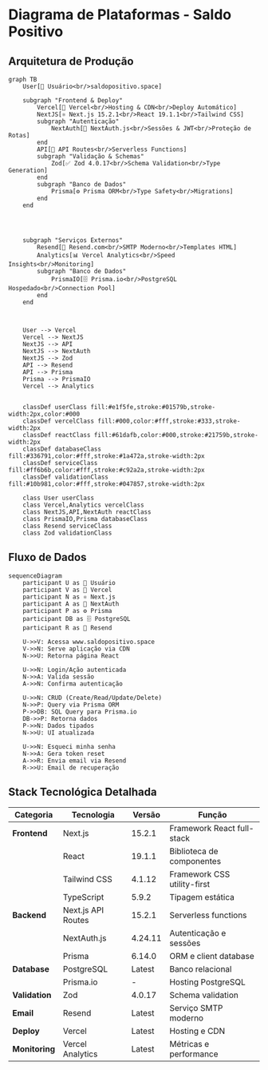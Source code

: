 # Diagrama de Plataformas - Saldo Positivo

## Arquitetura de Produção

```mermaid
graph TB
    User[👤 Usuário<br/>saldopositivo.space]
    
    subgraph "Frontend & Deploy"
        Vercel[🚀 Vercel<br/>Hosting & CDN<br/>Deploy Automático]
        NextJS[⚛️ Next.js 15.2.1<br/>React 19.1.1<br/>Tailwind CSS]
        subgraph "Autenticação"
            NextAuth[🔐 NextAuth.js<br/>Sessões & JWT<br/>Proteção de Rotas]
        end
        API[🔗 API Routes<br/>Serverless Functions]
        subgraph "Validação & Schemas"
            Zod[✅ Zod 4.0.17<br/>Schema Validation<br/>Type Generation]
        end
        subgraph "Banco de Dados"
            Prisma[⚙️ Prisma ORM<br/>Type Safety<br/>Migrations]
        end
    end
    
    

    
    subgraph "Serviços Externos"
        Resend[📧 Resend.com<br/>SMTP Moderno<br/>Templates HTML]
        Analytics[📊 Vercel Analytics<br/>Speed Insights<br/>Monitoring]
        subgraph "Banco de Dados"
            PrismaIO[🗄️ Prisma.io<br/>PostgreSQL Hospedado<br/>Connection Pool]
        end
    end
    
    
    
    User --> Vercel
    Vercel --> NextJS
    NextJS --> API
    NextJS --> NextAuth
    NextJS --> Zod
    API --> Resend
    API --> Prisma
    Prisma --> PrismaIO
    Vercel --> Analytics
    
    
    classDef userClass fill:#e1f5fe,stroke:#01579b,stroke-width:2px,color:#000
    classDef vercelClass fill:#000,color:#fff,stroke:#333,stroke-width:2px
    classDef reactClass fill:#61dafb,color:#000,stroke:#21759b,stroke-width:2px
    classDef databaseClass fill:#336791,color:#fff,stroke:#1a472a,stroke-width:2px
    classDef serviceClass fill:#ff6b6b,color:#fff,stroke:#c92a2a,stroke-width:2px
    classDef validationClass fill:#10b981,color:#fff,stroke:#047857,stroke-width:2px
    
    class User userClass
    class Vercel,Analytics vercelClass
    class NextJS,API,NextAuth reactClass
    class PrismaIO,Prisma databaseClass
    class Resend serviceClass
    class Zod validationClass
```

## Fluxo de Dados

```mermaid
sequenceDiagram
    participant U as 👤 Usuário
    participant V as 🚀 Vercel
    participant N as ⚛️ Next.js
    participant A as 🔐 NextAuth
    participant P as ⚙️ Prisma
    participant DB as 🗄️ PostgreSQL
    participant R as 📧 Resend
    
    U->>V: Acessa www.saldopositivo.space
    V->>N: Serve aplicação via CDN
    N->>U: Retorna página React
    
    U->>N: Login/Ação autenticada
    N->>A: Valida sessão
    A->>N: Confirma autenticação
    
    U->>N: CRUD (Create/Read/Update/Delete)
    N->>P: Query via Prisma ORM
    P->>DB: SQL Query para Prisma.io
    DB->>P: Retorna dados
    P->>N: Dados tipados
    N->>U: UI atualizada
    
    U->>N: Esqueci minha senha
    N->>A: Gera token reset
    A->>R: Envia email via Resend
    R->>U: Email de recuperação
```

## Stack Tecnológica Detalhada

| Categoria | Tecnologia | Versão | Função |
|-----------|------------|---------|---------|
| **Frontend** | Next.js | 15.2.1 | Framework React full-stack |
| | React | 19.1.1 | Biblioteca de componentes |
| | Tailwind CSS | 4.1.12 | Framework CSS utility-first |
| | TypeScript | 5.9.2 | Tipagem estática |
| **Backend** | Next.js API Routes | 15.2.1 | Serverless functions |
| | NextAuth.js | 4.24.11 | Autenticação e sessões |
| | Prisma | 6.14.0 | ORM e client database |
| **Database** | PostgreSQL | Latest | Banco relacional |
| | Prisma.io | - | Hosting PostgreSQL |
| **Validation** | Zod | 4.0.17 | Schema validation |
| **Email** | Resend | Latest | Serviço SMTP moderno |
| **Deploy** | Vercel | Latest | Hosting e CDN |
| **Monitoring** | Vercel Analytics | Latest | Métricas e performance |